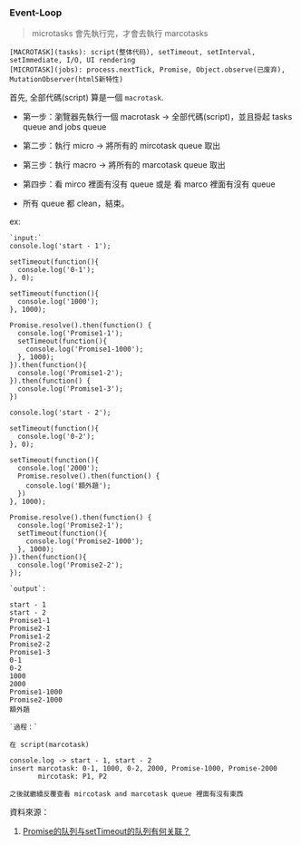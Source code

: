 
### Event-Loop

> microtasks 會先執行完，才會去執行 marcotasks 

```
[MACROTASK](tasks): script(整体代码), setTimeout, setInterval, setImmediate, I/O, UI rendering
[MICROTASK](jobs): process.nextTick, Promise, Object.observe(已废弃), MutationObserver(html5新特性)
```

首先, 全部代碼(script) 算是一個 `macrotask`.

- 第一步：瀏覽器先執行一個 macrotask -> 全部代碼(script)，並且掛起 tasks queue and jobs queue
- 第二步：執行 micro -> 將所有的 mircotask queue 取出
- 第三步：執行 macro -> 將所有的 marcotask queue 取出
- 第四步：看 mirco 裡面有沒有 queue 或是 看 marco 裡面有沒有 queue

- 所有 queue 都 clean，結束。

ex: 
```
`input:`
console.log('start - 1'); 

setTimeout(function(){ 
  console.log('0-1');
}, 0);

setTimeout(function(){ 
  console.log('1000');
}, 1000);

Promise.resolve().then(function() { 
  console.log('Promise1-1');
  setTimeout(function(){ 
    console.log('Promise1-1000');
  }, 1000);
}).then(function(){
  console.log('Promise1-2');
}).then(function() {
  console.log('Promise1-3');
})

console.log('start - 2'); 

setTimeout(function(){ 
  console.log('0-2');
}, 0);

setTimeout(function(){ 
  console.log('2000');
  Promise.resolve().then(function() { 
    console.log('額外題');
  })
}, 1000);

Promise.resolve().then(function() { 
  console.log('Promise2-1');
  setTimeout(function(){ 
    console.log('Promise2-1000');
  }, 1000);
}).then(function(){
  console.log('Promise2-2');
});

`output`: 

start - 1
start - 2
Promise1-1
Promise2-1
Promise1-2
Promise2-2
Promise1-3
0-1
0-2
1000
2000
Promise1-1000
Promise2-1000
額外題

`過程：`

在 script(marcotask)

console.log -> start - 1, start - 2
insert marcotask: 0-1, 1000, 0-2, 2000, Promise-1000, Promise-2000
       mircotask: P1, P2

之後就繼續反覆查看 mircotask and marcotask queue 裡面有沒有東西
```

資料來源：
1. [Promise的队列与setTimeout的队列有何关联？](https://www.zhihu.com/question/36972010)